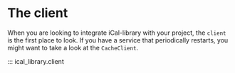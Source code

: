 # The client

When you are looking to integrate iCal-library with your project, the `client` is the first place to look.
If you have a service that periodically restarts, you might want to take a look at the `CacheClient`.

::: ical_library.client
    